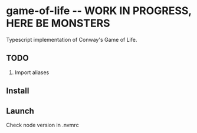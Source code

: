 # game-of-life -- WORK IN PROGRESS, HERE BE MONSTERS

Typescript implementation of Conway's Game of Life. 

## TODO

1. Import aliases

## Install 

## Launch

Check node version in .nvmrc
